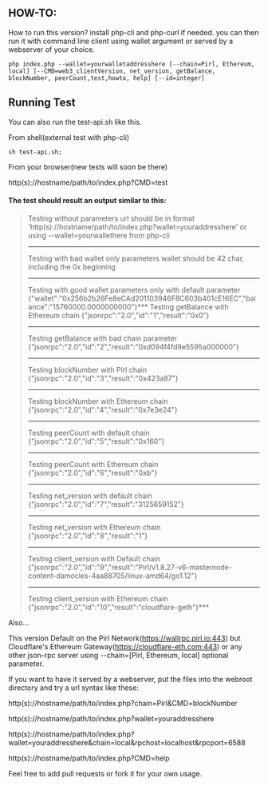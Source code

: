 ## HOW-TO:

How to run this version? install php-cli and php-curl if needed. you can then run it with command line client using wallet argument or served by a webserver of your choice.
```
php index.php --wallet=yourwalletaddresshere [--chain=Pirl, Ethereum, local] [--CMD=web3_clientVersion, net_version, getBalance, blockNumber, peerCount,test,howto, help] [--id=integer]
```
## Running Test

You can also run the test-api.sh like this.

From shell(external test with php-cli)
```
sh test-api.sh;
```

From your browser(new tests will soon be there)

http(s)://hostname/path/to/index.php?CMD=test

#### The test should result an output similar to this:
>
> Testing without parameters
> url should be in format 'http(s)://hostname/path/to/index.php?wallet=youraddresshere' or using --wallet=yourwallethere from php-cli
> ***
> Testing with bad wallet only parameters
> wallet should be 42 char, including the 0x beginning
> ***
> Testing with good wallet parameters only with default parameter
> {"wallet":"0x256b2b26Fe8eCAd201103946F8C603b401cE16EC","balance":"15760000.0000000000"}***
> Testing getBalance with Ethereum chain
> {"jsonrpc":"2.0","id":"1","result":"0x0"}
> ***
> Testing getBalance with bad chain parameter
> {"jsonrpc":"2.0","id":"2","result":"0xd094f4fd9e5595a000000"}
> ***
> Testing blockNumber with Pirl chain
> {"jsonrpc":"2.0","id":"3","result":"0x423a87"}
> ***
> Testing blockNumber with Ethereum chain
> {"jsonrpc":"2.0","id":"4","result":"0x7e3e24"}
> ***
> Testing peerCount with default chain
> {"jsonrpc":"2.0","id":"5","result":"0x160"}
> ***
> Testing peerCount with Ethereum chain
> {"jsonrpc":"2.0","id":"6","result":"0xb"}
> ***
> Testing net_version with default chain
> {"jsonrpc":"2.0","id":"7","result":"3125659152"}
> ***
> Testing net_version with Ethereum chain
> {"jsonrpc":"2.0","id":"8","result":"1"}
> ***
> Testing client_version with Default chain
> {"jsonrpc":"2.0","id":"9","result":"Pirl/v1.8.27-v6-masternode-content-damocles-4aa88705/linux-amd64/go1.12"}
> ***
> Testing client_version with Ethereum chain
> {"jsonrpc":"2.0","id":"10","result":"cloudflare-geth"}***

Also...

This version Default on the Pirl Network(https://wallrpc.pirl.io:443) but Cloudflare's Ethereum Gateway(https://cloudflare-eth.com:443) or any other json-rpc server using --chain=[Pirl, Ethereum, local] optional parameter.

If you want to have it served by a webserver, put the files into the webroot directory and try a url syntax like these:

http(s)://hostname/path/to/index.php?chain=Pirl&CMD=blockNumber

http(s)://hostname/path/to/index.php?wallet=youraddresshere

http(s)://hostname/path/to/index.php?wallet=youraddresshere&chain=local&rpchost=localhost&rpcport=6588

http(s)://hostname/path/to/index.php?CMD=help

Feel free to add pull requests or fork it for your own usage.
